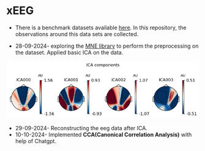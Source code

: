# xEEG

- There is a benchmark datasets available [here](https://bci.med.tsinghua.edu.cn/). In this repository, the observations around this data sets are collected. 

- 28-09-2024- exploring the [MNE library](https://mne.tools/stable/index.html) to perform the preprocessing on the dataset. Applied basic ICA on the data.
  
![ICA](https://github.com/solothinker/xEEG/blob/main/data/ICA_component.png)

- 29-09-2024- Reconstructing the eeg data after ICA. 
- 10-10-2024- Implemented **CCA(Canonical Correlation Analysis)** with help of Chatgpt.
